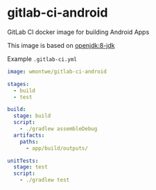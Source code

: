 # gitlab-ci-android
GitLab CI docker image for building Android Apps

This image is based on [openjdk:8-jdk]()


Example `.gitlab-ci.yml`
```yml
image: wmontwe/gitlab-ci-android

stages:
  - build
  - test

build:
  stage: build
  script:
    - ./gradlew assembleDebug
  artifacts:
    paths:
      - app/build/outputs/

unitTests:
  stage: test
  script:
    - ./gradlew test
```
